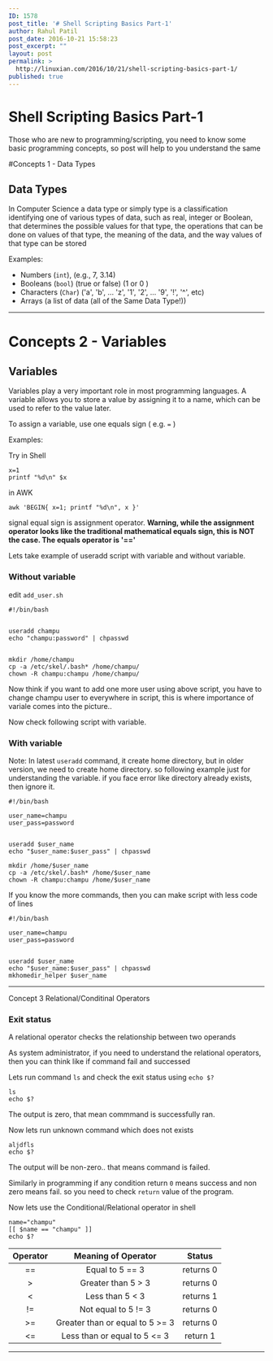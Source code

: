 ```yaml
---
ID: 1578
post_title: '# Shell Scripting Basics Part-1'
author: Rahul Patil
post_date: 2016-10-21 15:58:23
post_excerpt: ""
layout: post
permalink: >
  http://linuxian.com/2016/10/21/shell-scripting-basics-part-1/
published: true
---
```

# Shell Scripting Basics Part-1

Those who are new to programming/scripting, you need to know some basic programming concepts, so post will help to you understand the same

#Concepts 1 - Data Types


## Data Types


In Computer Science a data type or simply type is a classification identifying one of various types of data, such as real, integer or Boolean, that determines the possible values for that type, the operations that can be done on values of that type, the meaning of the data, and the way values of that type can be stored


Examples:
- Numbers (`int`), (e.g., 7, 3.14)
- Booleans (`bool`) (true or false) (1 or 0 )
- Characters (`Char`) ('a', 'b', ... 'z', '1', '2', ... '9', '!', '^', etc)
- Arrays (a list of data (all of the Same Data Type!))


---


# Concepts 2 - Variables


## Variables


Variables play a very important role in most programming languages.
A variable allows you to store a value by assigning it to a name, which can be used to refer to the value later.


To assign a variable, use one equals sign ( e.g. `=` )


Examples:


Try in Shell
```
x=1
printf "%d\n" $x
```


in AWK


```
awk 'BEGIN{ x=1; printf "%d\n", x }'
```


signal equal sign is assignment operator. **Warning, while the assignment operator looks like the traditional mathematical equals sign, this is NOT the case. The equals operator is '=='**


Lets take example of useradd script with variable and without variable.


### Without variable


edit `add_user.sh`


```
#!/bin/bash


useradd champu
echo "champu:password" | chpasswd


mkdir /home/champu
cp -a /etc/skel/.bash* /home/champu/
chown -R champu:champu /home/champu/
```


Now think if you want to add one more user using above script, you have to change champu user to everywhere in script, this is where importance of variale comes into the picture..


Now check following script with variable.


### With variable

Note: In latest `useradd` command, it create home directory, but in older version, we need to create home directory. so following example just for understanding the variable. if you face error like directory already exists, then ignore it.

```
#!/bin/bash

user_name=champu
user_pass=password


useradd $user_name
echo "$user_name:$user_pass" | chpasswd

mkdir /home/$user_name
cp -a /etc/skel/.bash* /home/$user_name
chown -R champu:champu /home/$user_name
```


If you know the more commands, then you can make script with less code of lines


```
#!/bin/bash

user_name=champu
user_pass=password


useradd $user_name
echo "$user_name:$user_pass" | chpasswd
mkhomedir_helper $user_name
```


---


Concept 3 Relational/Conditinal Operators


### Exit status


A relational operator checks the relationship between two operands


As system administrator, if you need to understand the relational operators, then you can think like if command fail and successed


Lets run command `ls` and check the exit status using `echo $?`


```
ls
echo $?
```
The output is zero, that mean commmand is successfully ran.


Now lets run unknown command which does not exists


```
aljdfls
echo $?
```


The output will be non-zero.. that means command is failed.


Similarly in programming if any condition return `0` means success and non zero means fail. so you need to check `return` value of the program.


Now lets use the Conditional/Relational operator in shell


```
name="champu"
[[ $name == "champu" ]]
echo $?
```


| Operator| Meaning of Operator| Status |
|:------:|:---------------:|:-----------------------:|
| == | Equal to 5 == 3 | returns 0|
| > | Greater than 5 > 3| returns 0|
|< |Less than 5 < 3 | returns 1|
| != | Not equal to 5 != 3| returns 0|
| >= | Greater than or equal to 5 >= 3| returns 0|
|<= | Less than or equal to 5 <= 3| return 1|
---